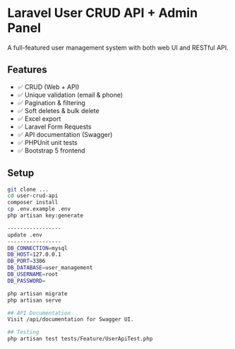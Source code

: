 # Laravel User CRUD API + Admin Panel

A full-featured user management system with both web UI and RESTful API.

## Features

- ✅ CRUD (Web + API)
- ✅ Unique validation (email & phone)
- ✅ Pagination & filtering
- ✅ Soft deletes & bulk delete
- ✅ Excel export
- ✅ Laravel Form Requests
- ✅ API documentation (Swagger)
- ✅ PHPUnit unit tests
- ✅ Bootstrap 5 frontend

## Setup

```bash
git clone ...
cd user-crud-api
composer install
cp .env.example .env
php artisan key:generate

-----------------
update .env
-----------------
DB_CONNECTION=mysql
DB_HOST=127.0.0.1
DB_PORT=3306
DB_DATABASE=user_management
DB_USERNAME=root
DB_PASSWORD=

php artisan migrate
php artisan serve

## API Documentation
Visit /api/documentation for Swagger UI.

## Testing
php artisan test tests/Feature/UserApiTest.php

